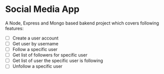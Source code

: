 # Social Media App

A Node, Express and Mongo based bakend project which covers following features:
- [ ] Create a user account
- [ ] Get user by username
- [ ] Follow a specific user
- [ ] Get list of followers for specific user
- [ ] Get list of user the specific user is following
- [ ] Unfollow a specific user